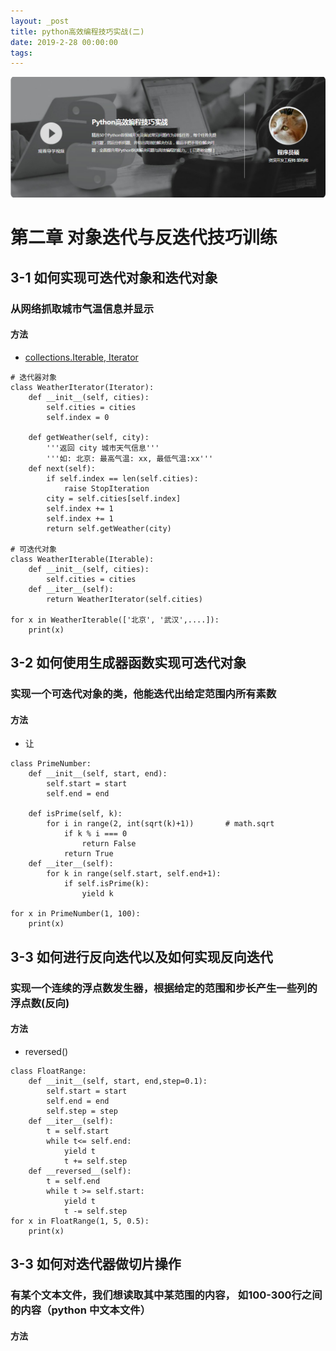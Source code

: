 ```yaml
---
layout: _post
title: python高效编程技巧实战(二)
date: 2019-2-28 00:00:00
tags:
---
```



![](pyhton高效编程技巧实战-1/1.png)

<!--more-->

# 第二章 对象迭代与反迭代技巧训练
## 3-1 如何实现可迭代对象和迭代对象
### 从网络抓取城市气温信息并显示
#### 方法
- [collections.Iterable, Iterator](https://blog.csdn.net/passionkk/article/details/49929887)

``` 
# 迭代器对象
class WeatherIterator(Iterator):
    def __init__(self, cities):
        self.cities = cities
        self.index = 0

    def getWeather(self, city):
        '''返回 city 城市天气信息'''
        '''如: 北京: 最高气温: xx, 最低气温:xx'''
    def next(self):
        if self.index == len(self.cities):
            raise StopIteration
        city = self.cities[self.index]
        self.index += 1
        self.index += 1
        return self.getWeather(city)

# 可迭代对象
class WeatherIterable(Iterable):
    def __init__(self, cities):
        self.cities = cities
    def __iter__(self):
        return WeatherIterator(self.cities)

for x in WeatherIterable(['北京', '武汉',....]):
    print(x)
```

## 3-2 如何使用生成器函数实现可迭代对象
### 实现一个可迭代对象的类，他能迭代出给定范围内所有素数
#### 方法
- 让


```
class PrimeNumber:
    def __init__(self, start, end):
        self.start = start
        self.end = end

    def isPrime(self, k):
        for i in range(2, int(sqrt(k)+1))       # math.sqrt
            if k % i === 0
                return False
            return True
    def __iter__(self):
        for k in range(self.start, self.end+1):
            if self.isPrime(k):
                yield k

for x in PrimeNumber(1, 100):
    print(x)

```

## 3-3 如何进行反向迭代以及如何实现反向迭代
### 实现一个连续的浮点数发生器，根据给定的范围和步长产生一些列的浮点数(反向)

#### 方法
- reversed()

```
class FloatRange:
    def __init__(self, start, end,step=0.1):
        self.start = start
        self.end = end
        self.step = step
    def __iter__(self):
        t = self.start
        while t<= self.end:
            yield t
            t += self.step
    def __reversed__(self):
        t = self.end
        while t >= self.start:
            yield t
            t -= self.step
for x in FloatRange(1, 5, 0.5):
    print(x)
```
## 3-3 如何对迭代器做切片操作
### 有某个文本文件，我们想读取其中某范围的内容， 如100-300行之间的内容（python 中文本文件）

#### 方法

